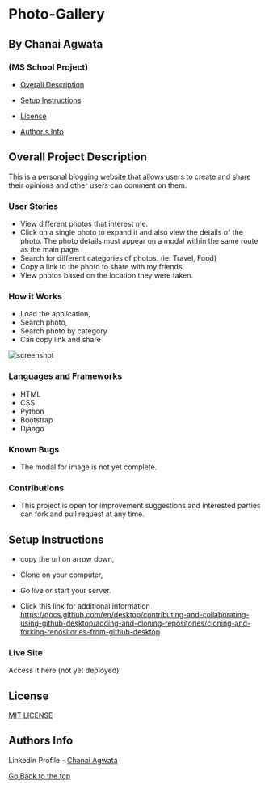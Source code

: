 # Photo-Gallery
## By Chanai Agwata
### (MS School Project)

* [Overall Description](https://github.com/chanaiagwata/Lospepe-Blog/tree/master#overall-project-description)

* [Setup Instructions](https://github.com/chanaiagwata/Lospepe-Blog/edit/master/README.md#setup-instructions)

* [License](https://github.com/chanaiagwata/Lospepe-Blog/edit/master/README.md#license)

* [Author's Info](https://github.com/chanaiagwata/Lospepe-Blog/edit/master/README.md#authors-info)

## Overall Project Description
<p>This is a personal blogging website that allows users to create and share their opinions and other users can comment on them.</p>

### User Stories
* View different photos that interest me.
* Click on a single photo to expand it and also view the details of the photo. The photo details must appear on a modal within the same route as the main page.
* Search for different categories of photos. (ie. Travel, Food)
* Copy a link to the photo to share with my friends.
* View photos based on the location they were taken.

### How it Works
* Load the application,
* Search photo,
* Search photo by category
* Can copy link and share

![screenshot]()
### Languages and Frameworks
* HTML
* CSS
* Python
* Bootstrap
* Django
### Known Bugs
* The modal for image is not yet complete.
### Contributions
* This project is open for improvement suggestions and interested parties can fork and pull request at any time.

## Setup Instructions
* copy the url on arrow down,
* Clone on your computer,
* Go live or start your server.

* Click this link for additional information https://docs.github.com/en/desktop/contributing-and-collaborating-using-github-desktop/adding-and-cloning-repositories/cloning-and-forking-repositories-from-github-desktop

### Live Site
Access it here  (not yet deployed)


## License
[MIT LICENSE](LICENSE)


## Authors Info

Linkedin Profile - [Chanai Agwata](https://www.linkedin.com/in/chanai-agwata-90a345146/)

[Go Back to the top](#portfolio)
